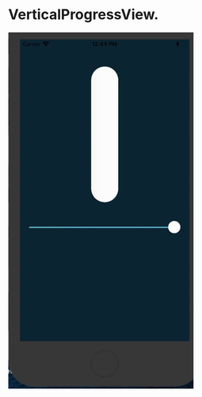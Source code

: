 # VerticalProgressView.
![](https://github.com/TechieVaibhav/VerticalProgressView/blob/master/Screen%20Recording%202020-04-22%20at%2012.44.18%20PM.gif)
